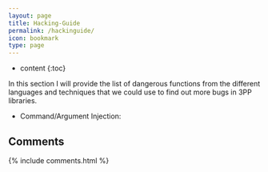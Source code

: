 ```yaml
---
layout: page
title: Hacking-Guide
permalink: /hackinguide/
icon: bookmark
type: page
---
```


* content
{:toc}

In this section I will provide the list of dangerous functions from the different languages and techniques that we could use to find out more bugs in 3PP libraries.


* Command/Argument Injection:




## Comments

{% include comments.html %}
